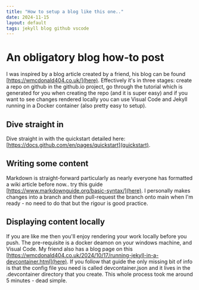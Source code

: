 ```yaml
---
title: "How to setup a blog like this one.."
date: 2024-11-15
layout: default
tags: jekyll blog github vscode
---
```


# An obligatory blog how-to post

I was inspired by a blog article created by a friend, his blog can be found [https://wmcdonald404.co.uk/](here). Effectively it's in three stages: create a repo on github in the github.io project, go through the tutorial which is generated for you when creating the repo (and it is super easy) and if you want to see changes rendered locally you can use Visual Code and Jekyll running in a Docker container (also pretty easy to setup).

## Dive straight in

Dive straight in with the quickstart detailed here: [https://docs.github.com/en/pages/quickstart](quickstart).

## Writing some content

Markdown is straight-forward particularly as nearly everyone has formatted a wiki article before now.. try this guide [https://www.markdownguide.org/basic-syntax/](here). I personally makes changes into a branch and then pull-request the branch onto main when I'm ready - no need to do that but the rigour is good practice.

## Displaying content locally

If you are like me then you'll enjoy rendering your work locally before you push. The pre-requisite is a docker deamon on your windows machine, and Visual Code. My friend also has a blog page on this [https://wmcdonald404.co.uk/2024/10/17/running-jekyll-in-a-devcontainer.html](here). If you follow that guide the only missing bit of info is that the config file you need is called devcontainer.json and it lives in the .devcontainer directory that you create. This whole process took me around 5 minutes - dead simple.
